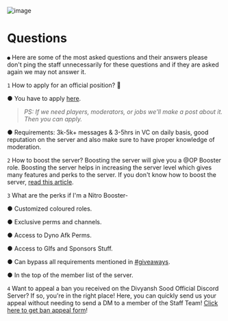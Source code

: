 ![image](https://user-images.githubusercontent.com/88816011/129174500-d3dd1c5d-b845-4806-b92f-d157196f0cfa.png)

# Questions

` ● ` Here are some of the most asked questions and their answers please don't ping the staff unnecessarily for these questions and if they are asked again we may not answer it.

` 1 ` How to apply for an official position? 🤔

● You have to apply [here](https://forms.gle/nLqPJHL1C9y1RxjR9).

> _PS: If we need players, moderators, or jobs we'll make a post about it. Then you can apply._

● Requirements: 3k-5k+ messages & 3-5hrs in VC on daily basis, good reputation on the server and also make sure to have proper knowledge of moderation.

` 2 ` How to boost the server? Boosting the server will give you a @OP Booster role. Boosting the server helps in increasing the server level which gives many features and perks to the server. If you don't know how to boost the server, [read this article](https://support.discord.com/hc/en-us/articles/360028038352-Server-Boosting-).

` 3 ` What are the perks if I'm a Nitro Booster-

● Customized coloured roles.

● Exclusive perms and channels.

● Access to Dyno Afk Perms.

● Access to GIfs and Sponsors Stuff.

● Can bypass all requirements mentioned in [#giveaways](https://discord.com/channels/774866113888256004/842607377002004542).

● In the top of the member list of the server.

` 4 ` Want to appeal a ban you received on the Divyansh Sood Official Discord Server? If so, you're in the right place! Here, you can quickly send us your appeal without needing to send a DM to a member of the Staff Team! [Click here to get ban appeal form](https://forms.gle/HtgWT4YFVaUJASTy6)!
